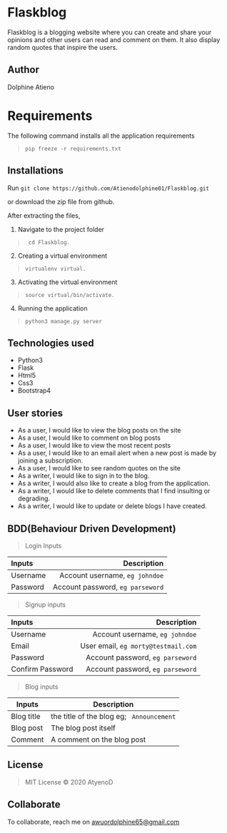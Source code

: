 # Flaskblog
Flaskblog is a blogging website where you can create and share your opinions and other users can read and comment on them. It also display random quotes that inspire the users. 

## Author
Dolphine Atieno


# Requirements

The following command installs all the application requirements
>``pip freeze -r requirements.txt``


## Installations

Run 
``git clone https://github.com/Atienodolphine01/Flaskblog.git``

or download the zip file from github.

After extracting the files, 

1. Navigate to the project folder
>`` cd Flaskblog.`` 

2. Creating a virtual environment
>``virtualenv virtual.``

3. Activating the virtual environment
>``source virtual/bin/activate.``

4. Running the application
>``python3 manage.py server``



## Technologies used
* Python3
* Flask
* Html5
* Css3
* Bootstrap4


## User stories
* As a user, I would like to view the blog posts on the site
* As a user, I would like to comment on blog posts
* As a user, I would like to view the most recent posts
* As a user, I would like to an email alert when a new post is made by joining a subscription.
* As a user, I would like to see random quotes on the site
* As a writer, I would like to sign in to the blog.
* As a writer, I would also like to create a blog from the application.
* As a writer, I would like to delete comments that I find insulting or degrading.
* As a writer, I would like to update or delete blogs I have created.

## BDD(Behaviour Driven Development)
>Login Inputs

| Inputs |  Description |
| :---         |          ---: |
| Username  | Account username, ``eg johndoe``|
| Password  | Account password, ``eg parseword``|

>Signup inputs

| Inputs |  Description |
| :---         |          ---: |
| Username  | Account username, ``eg johndoe``|
| Email  | User email, ``eg morty@testmail.com``|
| Password  | Account password, ``eg parseword``|
| Confirm Password  | Account password, ``eg parseword``|

> Blog inputs

| Inputs | Description  |
|---|---|
|  Blog title | the title of the blog eg; `` Announcement``  |
|  Blog post| The blog post itself|
| Comment| A comment on the blog post|



## License
> MIT License &copy; 2020 AtyenoD

## Collaborate
To collaborate, reach me on [awuordolphine65@gmail.com]()